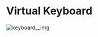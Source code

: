 # Virtual Keyboard

![keyboard__img](https://user-images.githubusercontent.com/64134232/190244614-bc4c364e-ddaf-4509-91b4-e0dd588efd6d.png)
